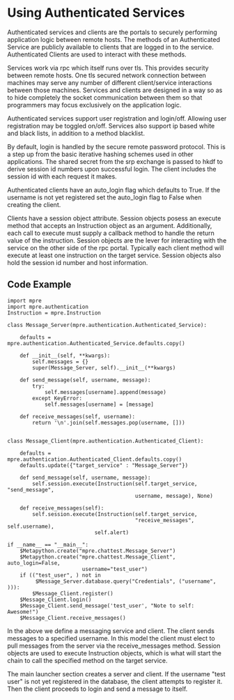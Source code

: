 Using Authenticated Services
===========
Authenticated services and clients are the portals to securely performing
application logic between remote hosts. The methods of an Authenticated 
Service are publicly available to clients that are logged in to the
service. Authenticated Clients are used to interact with these methods. 

Services work via rpc which itself runs over tls. This provides security 
between remote hosts. One tls secured network connection between machines may 
serve any number of different client/service interactions between those 
machines. Services and clients are designed in a way so as to hide 
completely the socket communication between them so that programmers may focus
exclusively on the application logic.

Authenticated services support user registration and login/off. Allowing user 
registration may be toggled on/off. Services also support ip based white and black 
lists, in addition to a method blacklist.

By default, login is handled by the secure remote password protocol. This is
a step up from the basic iterative hashing schemes used in other applications.
The shared secret from the srp exchange is passed to hkdf to derive session id
numbers upon successful login. The client includes the session id with each 
request it makes.

Authenticated clients have an auto_login flag which defaults to True. If the
username is not yet registered set the auto_login flag to False when creating
the client.

Clients have a session object attribute. Session objects posess an execute
method that accepts an Instruction object as an argument. Additionally, each
call to execute must supply a callback method to handle the return value of the
instruction. Session objects are the lever for interacting with the service
on the other side of the rpc portal. Typically each client method will execute
at least one instruction on the target service. Session objects also hold the
session id number and host information.


Code Example
-------------

    import mpre
    import mpre.authentication
    Instruction = mpre.Instruction
    
    class Message_Server(mpre.authentication.Authenticated_Service):
        
        defaults = mpre.authentication.Authenticated_Service.defaults.copy()
        
        def __init__(self, **kwargs):
            self.messages = {}
            super(Message_Server, self).__init__(**kwargs)
            
        def send_message(self, username, message):
            try:
                self.messages[username].append(message)
            except KeyError:
                self.messages[username] = [message]
            
        def receive_messages(self, username):
            return '\n'.join(self.messages.pop(username, []))
            
            
    class Message_Client(mpre.authentication.Authenticated_Client):
        
        defaults = mpre.authentication.Authenticated_Client.defaults.copy()
        defaults.update({"target_service" : "Message_Server"})
        
        def send_message(self, username, message):
            self.session.execute(Instruction(self.target_service, "send_message",
                                             username, message), None)
                                
        def receive_messages(self):
            self.session.execute(Instruction(self.target_service,
                                             "receive_messages", self.username),
                                self.alert)
                                
    if __name__ == "__main__":
        $Metapython.create("mpre.chattest.Message_Server")
        $Metapython.create("mpre.chattest.Message_Client", auto_login=False,
                            username="test_user")
        if (("test_user", ) not in
             $Message_Server.database.query("Credentials", ("username", ))):
            $Message_Client.register()
        $Message_Client.login()
        $Message_Client.send_message('test_user', "Note to self: Awesome!")
        $Message_Client.receive_messages()
        
In the above we define a messaging service and client. The client sends
messages to a specified username. In this model the client must elect to pull messages from the server via the receive_messages method. Session objects
are used to execute Instruction objects, which is what will start the chain to
call the specified method on the target service.

The main launcher section creates a server and client. If the username 
"test user" is not yet registered in the database, the client attempts to 
register it. Then the client proceeds to login and send a message to itself.